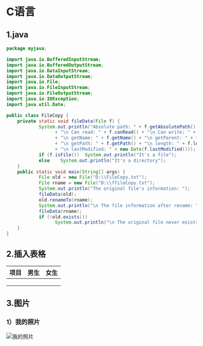 # C语言

 ## 1.java

 ```java
 package myjava;
 
 import java.io.BufferedInputStream;
 import java.io.BufferedOutputStream;
 import java.io.DataInputStream;
 import java.io.DataOutputStream;
 import java.io.File;
 import java.io.FileInputStream;
 import java.io.FileOutputStream;
 import java.io.IOException;
 import java.util.Date;
 
 public class FileCopy {
     private static void fileData(File f) {
             System.out.println("Absolute path: " + f.getAbsolutePath()
                   + "\n Can read: " + f.canRead() + "\n Can write: " + f.canWrite()
                   + "\n getName: " + f.getName() + "\n getParent: " + f.getParent() 
                   + "\n getPath: " + f.getPath() + "\n length: " + f.length()
                   + "\n lastModified: " + new Date(f.lastModified()));
             if (f.isFile())  System.out.println("It's a file");
             else    System.out.println("It's a directory");
     }
     public static void main(String[] args) {
             File old = new File("D:\\FileCopy.txt");
             File rname = new File("D:\\ffileCopy.txt");
             System.out.println("The original file's information: ");
             fileData(old);
             old.renameTo(rname);
             System.out.println("\n The file information after rename: ");
             fileData(rname);
             if (!old.exists()) 
                   System.out.println("\n The original file never exists");
     }
 }
 
 ```

## 2.插入表格

| 项目 | 男生 | 女生 |
| ---- | ---- | ---- |
|      |      |      |
|      |      |      |
|      |      |      |

## 3.图片

### 1）我的照片



![我的照片](https://img2.pconline.com.cn/pconline/0710/07/1121416_071010Daniel12.jpg)